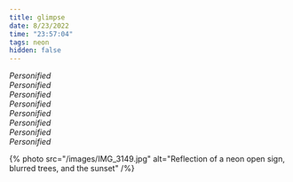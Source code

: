 ```yaml
---
title: glimpse
date: 8/23/2022
time: "23:57:04"
tags: neon
hidden: false
---
```


_Personified_  
_Personified_  
_Personified_  
_Personified_  
_Personified_  
_Personified_  
_Personified_  
_Personified_

{% photo src="/images/IMG_3149.jpg" alt="Reflection of a neon open sign, blurred trees, and the sunset" /%}
